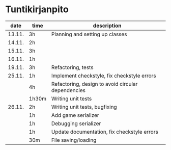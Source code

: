 # Tuntikirjanpito
|date|time|description
---|---|---
13.11.|3h|Planning and setting up classes
14.11.|2h|
15.11.|3h|
16.11.|1h|
19.11.|3h|Refactoring, tests
25.11.|1h|Implement checkstyle, fix checkstyle errors
||4h|Refactoring, design to avoid circular dependencies
||1h30m|Writing unit tests
26.11.|2h|Writing unit tests, bugfixing
||1h|Add game serializer
||1h|Debugging serializer
||1h|Update documentation, fix checkstyle errors
||30m|File saving/loading